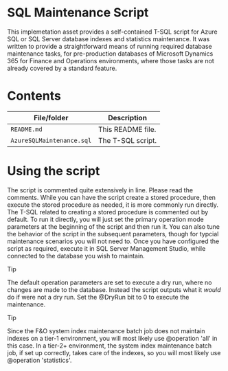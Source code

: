 <!--
---
page_type: sample
languages:
- tsql
products:
- sql-server
- azure-sql-database
description: "SQL Maintenance script"
urlFragment: "d365fo-sql-maint"
---
-->
# SQL Maintenance Script

This implemetation asset provides a self-contained T-SQL script for Azure SQL or SQL Server database indexes and statistics maintenance. It was written to provide a straightforward means of running required database maintenance tasks, for pre-production databases of Microsoft Dynamics 365 for Finance and Operations environments, where those tasks are not already covered by a standard feature.

# Contents
| File/folder | Description |
|-------------|-------------|
| `README.md` | This README file. |
| `AzureSQLMaintenance.sql` | The T-SQL script. |

# Using the script
The script is commented quite extensively in line. Please read the comments. While you can have the script create a stored procedure, then execute the stored procedure as needed, it is more commonly run directly. The T-SQL related to creating a stored procedure is commented out by default. To run it directly, you will just set the primary operation mode parameters at the beginning of the script and then run it. You can also tune the behavior of the script in the subsequent parameters, though for typcial maintenance scenarios you will not need to. Once you have configured the script as required, execute it in SQL Server Management Studio, while connected to the database you wish to maintain.

> [!TIP]
> The default operation parameters are set to execute a dry run, where no changes are made to the database. Instead the script outputs what it *would* do if were not a dry run. Set the @DryRun bit to 0 to execute the maintenance.

> [!TIP]
> Since the F&O system index maintenance batch job does not maintain indexes on a tier-1 environment, you will most likely use @operation 'all' in this case. In a tier-2+ environment, the system index maintenance batch job, if set up correctly, takes care of the indexes, so you will most likely use @operation 'statistics'.

